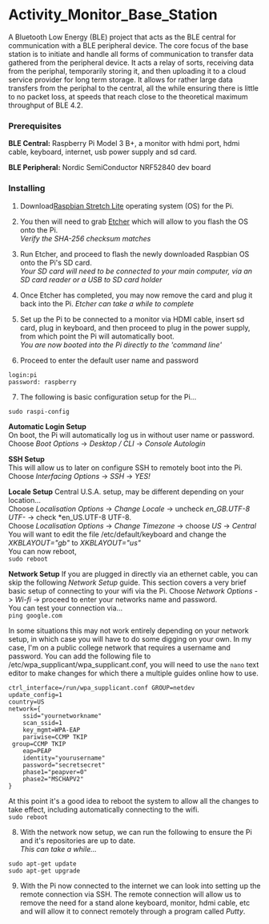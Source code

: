 # Activity_Monitor_Base_Station
A Bluetooth Low Energy (BLE) project that acts as the BLE central for communication with a BLE peripheral device.
The core focus of the base station is to initiate and handle all forms of communication to transfer data gathered
from the peripheral device. It acts a relay of sorts, receiving data from the periphal, temporarily storing it, and
then uploading it to a cloud service provider for long term storage. It allows for rather large data transfers
from the periphal to the central, all the while ensuring there is little to no packet loss, at speeds that reach 
close to the theoretical maximum throughput of BLE 4.2.

### Prerequisites
**BLE Central:** Raspberry Pi Model 3 B+, a monitor with hdmi port, hdmi cable, keyboard, internet, usb power supply and sd card.  
    
**BLE Peripheral:** Nordic SemiConductor NRF52840 dev board  
  
### Installing
1) Download[Raspbian Stretch Lite](https://www.raspberrypi.org/downloads/raspbian/) operating system (OS) for the Pi.
  
2) You then will need to grab [Etcher](https://www.balena.io/etcher/) which will allow to you flash the OS onto the Pi.  
*Verify the SHA-256 checksum matches*  
  
3) Run Etcher, and proceed to flash the newly downloaded Raspbian OS onto the Pi's SD card.  
*Your SD card will need to be connected to your main computer, via an SD card reader or a USB to SD card holder*
  
4) Once Etcher has completed, you may now remove the card and plug it back into the Pi.
  *Etcher can take a while to complete*  
  
5) Set up the Pi to be connected to a monitor via HDMI cable, insert sd card, plug in keyboard, and then proceed to plug in the power supply, from which point the Pi will automatically boot.  
*You are now booted into the Pi directly to the 'command line'*
  
6) Proceed to enter the default user name and password
```
login:pi  
password: raspberry  
```
  
7) The following is basic configuration setup for the Pi...  
```
sudo raspi-config  
```
**Automatic Login Setup**  
On boot, the Pi will automatically log us in without user name or password.  
Choose *Boot Options* -> *Desktop / CLI* -> *Console Autologin* 

**SSH Setup**  
This will allow us to later on configure SSH to remotely boot into the Pi.
Choose *Interfacing Options* -> *SSH* -> *YES!*  
  
**Locale Setup**
Central U.S.A. setup, may be different depending on your location...  
Choose *Localisation Options* -> *Change Locale* -> uncheck *en_GB.UTF-8 UTF-* -> check *en_US.UTF-8 UTF-8.  
Choose *Localisation Options* -> *Change Timezone* -> choose *US* -> *Central*  
You will want to edit the file /etc/default/keyboard and change the *XKBLAYOUT="gb"* to *XKBLAYOUT="us"*  
You can now reboot,  
```sudo reboot```  

**Network Setup**
If you are plugged in directly via an ethernet cable, you can skip the following *Network Setup* guide. 
This section covers a very brief basic setup of connecting to your wifi via the Pi.
Choose *Network Options* -> *Wi-fi* -> proceed to enter your networks name and password.  
You can test your connection via...  
```ping google.com```  
  
In some situations this may not work entirely depending on your network setup, in which case you will have to do some digging on your own. In my case, I'm on a public college network that requires a username and password. You can add the following file to /etc/wpa_supplicant/wpa_supplicant.conf, you will need to use the ```nano``` text editor to make changes for which there a multiple guides online how to use.  
```
ctrl_interface=/run/wpa_supplicant.conf GROUP=netdev
update_config=1
country=US
network={
	ssid="yournetworkname"
	scan_ssid=1
	key_mgmt=WPA-EAP
	pariwise=CCMP TKIP
 group=CCMP TKIP
	eap=PEAP
	identity="yourusername"
	password="secretsecret"
	phase1="peapver=0"
	phase2="MSCHAPV2"
}
```
At this point it's a good idea to reboot the system to allow all the changes to take effect, including automatically connecting to the wifi.  
```sudo reboot```
  
8) With the network now setup, we can run the following to ensure the Pi and it's repositories are up to date.  
*This can take a while...*
```
sudo apt-get update
sudo apt-get upgrade
```
  
9) With the Pi now connected to the internet we can look into setting up the remote connection via SSH. The remote connection will 
allow us to remove the need for a stand alone keyboard, monitor, hdmi cable, etc and will allow it to connect remotely through a program called *Putty*.










